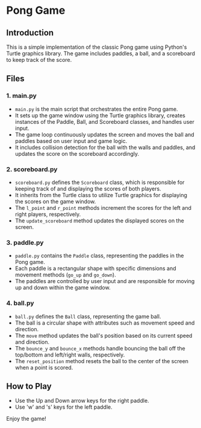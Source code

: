 # Pong Game

## Introduction
This is a simple implementation of the classic Pong game using Python's Turtle graphics library. The game includes paddles, a ball, and a scoreboard to keep track of the score.

## Files

### 1. main.py
- `main.py` is the main script that orchestrates the entire Pong game.
- It sets up the game window using the Turtle graphics library, creates instances of the Paddle, Ball, and Scoreboard classes, and handles user input.
- The game loop continuously updates the screen and moves the ball and paddles based on user input and game logic.
- It includes collision detection for the ball with the walls and paddles, and updates the score on the scoreboard accordingly.

### 2. scoreboard.py
- `scoreboard.py` defines the `Scoreboard` class, which is responsible for keeping track of and displaying the scores of both players.
- It inherits from the Turtle class to utilize Turtle graphics for displaying the scores on the game window.
- The `l_point` and `r_point` methods increment the scores for the left and right players, respectively.
- The `update_scoreboard` method updates the displayed scores on the screen.

### 3. paddle.py
- `paddle.py` contains the `Paddle` class, representing the paddles in the Pong game.
- Each paddle is a rectangular shape with specific dimensions and movement methods (`go_up` and `go_down`).
- The paddles are controlled by user input and are responsible for moving up and down within the game window.

### 4. ball.py
- `ball.py` defines the `Ball` class, representing the game ball.
- The ball is a circular shape with attributes such as movement speed and direction.
- The `move` method updates the ball's position based on its current speed and direction.
- The `bounce_y` and `bounce_x` methods handle bouncing the ball off the top/bottom and left/right walls, respectively.
- The `reset_position` method resets the ball to the center of the screen when a point is scored.

## How to Play
- Use the Up and Down arrow keys for the right paddle.
- Use 'w' and 's' keys for the left paddle.

Enjoy the game!